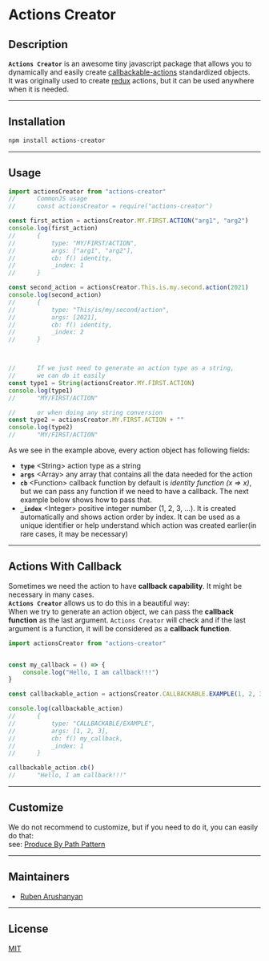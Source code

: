 # Actions Creator

## Description
**`Actions Creator`** is an awesome tiny javascript package that allows you to dynamically and easily create [callbackable-actions](https://github.com/ruben-arushanyan/actions-creator/wiki/callbackable-actions) standardized objects. \
It was originally used to create [redux](https://github.com/reduxjs/redux) actions, but it can be used anywhere when it is needed.


<hr>

## Installation

```bash
npm install actions-creator
```
<hr/>

## Usage
```javascript
import actionsCreator from "actions-creator"
//      CommonJS usage
//      const actionsCreator = require("actions-creator")

const first_action = actionsCreator.MY.FIRST.ACTION("arg1", "arg2")
console.log(first_action)
//      {
//          type: "MY/FIRST/ACTION",
//          args: ["arg1", "arg2"],
//          cb: f() identity,
//          _index: 1
//      } 

const second_action = actionsCreator.This.is.my.second.action(2021)
console.log(second_action)
//      {
//          type: "This/is/my/second/action",
//          args: [2021],
//          cb: f() identity,
//          _index: 2
//      } 



//      If we just need to generate an action type as a string,
//      we can do it easily
const type1 = String(actionsCreator.MY.FIRST.ACTION)
console.log(type1)
//      "MY/FIRST/ACTION"

//      or when doing any string conversion
const type2 = actionsCreator.MY.FIRST.ACTION + ""
console.log(type2)
//      "MY/FIRST/ACTION"

```

As we see in the example above, every action object has following fields:
- **`type`** \<String> action type as a string
- **`args`** \<Array> any array that contains all the data needed for the action
- **`cb`** \<Function> callback function by default is *identity function (x => x)*, but we can pass any function if we need to have a callback. The next example below shows how to pass that.
- **`_index`** \<Integer> positive integer number (1, 2, 3, ...)․ It is created automatically and shows action order by index. It can be used as a unique identifier or help understand which action was created earlier(in rare cases, it may be necessary)


<hr/>

## Actions With Callback

Sometimes we need the action to have **callback capability**. It might be necessary in many cases. \
**`Actions Creator`** allows us to do this in a beautiful way: \
When we try to generate an action object, we can pass the **callback function** as the last argument. `Actions Creator` will check and if the last argument is a function, it will be considered as a **callback function**.

```javascript
import actionsCreator from "actions-creator"


const my_callback = () => {
    console.log("Hello, I am callback!!!")
}

const callbackable_action = actionsCreator.CALLBACKABLE.EXAMPLE(1, 2, 3, my_callback)

console.log(callbackable_action)
//      {
//          type: "CALLBACKABLE/EXAMPLE",
//          args: [1, 2, 3],
//          cb: f() my_callback,
//          _index: 1
//      }

callbackable_action.cb()
//      "Hello, I am callback!!!"

```
<hr/>

## Customize
We do not recommend to customize,
but if you need to do it, you can easily do that: \
see: [Produce By Path Pattern](https://github.com/ruben-arushanyan/produce-by-path)
<hr/>

## Maintainers

- [Ruben Arushanyan](https://github.com/ruben-arushanyan)

<hr/>

## License
[MIT](https://github.com/ruben-arushanyan/actions-creator/blob/master/LICENSE)
